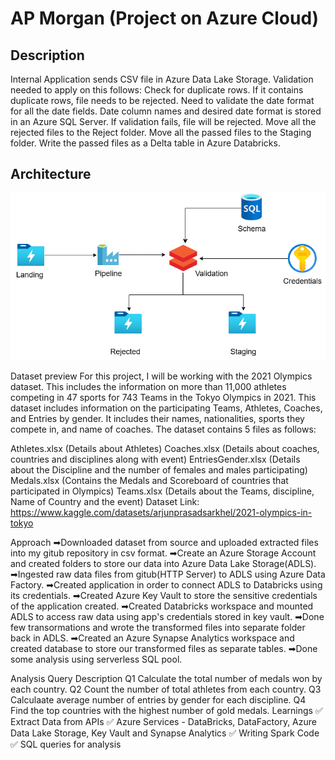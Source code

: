 # AP Morgan (Project on Azure Cloud)
## Description

Internal Application sends CSV file in Azure Data Lake Storage.
Validation needed to apply on this follows:
Check for duplicate rows. If it contains duplicate rows, file needs to be rejected.
Need to validate the date format for all the date fields. Date column names and desired date format is stored in an Azure SQL Server. If validation fails, file will be rejected.
Move all the rejected files to the Reject folder.
Move all the passed files to the Staging folder.
Write the passed files as a Delta table in Azure Databricks.

## Architecture
![Alt text](Architecture.png)

Dataset preview
For this project, I will be working with the 2021 Olympics dataset. This includes the information on more than 11,000 athletes competing in 47 sports for 743 Teams in the Tokyo Olympics in 2021. This dataset includes information on the participating Teams, Athletes, Coaches, and Entries by gender. It includes their names, nationalities, sports they compete in, and name of coaches.
The dataset contains 5 files as follows:

Athletes.xlsx (Details about Athletes)
Coaches.xlsx (Details about coaches, countries and disciplines along with event)
EntriesGender.xlsx (Details about the Discipline and the number of females and males participating)
Medals.xlsx (Contains the Medals and Scoreboard of countries that participated in Olympics)
Teams.xlsx (Details about the Teams, discipline, Name of Country and the event)
Dataset Link: https://www.kaggle.com/datasets/arjunprasadsarkhel/2021-olympics-in-tokyo

Approach
➡Downloaded dataset from source and uploaded extracted files into my gitub repository in csv format.
➡Create an Azure Storage Account and created folders to store our data into Azure Data Lake Storage(ADLS).
➡Ingested raw data files from gitub(HTTP Server) to ADLS using Azure Data Factory.
➡Created application in order to connect ADLS to Databricks using its credentials.
➡Created Azure Key Vault to store the sensitive credentials of the application created.
➡Created Databricks workspace and mounted ADLS to access raw data using app's credentials stored in key vault.
➡Done few transormations and wrote the transformed files into separate folder back in ADLS.
➡Created an Azure Synapse Analytics workspace and created database to store our transformed files as separate tables.
➡Done some analysis using serverless SQL pool.

Analysis
Query	Description
Q1	Calculate the total number of medals won by each country.
Q2	Count the number of total athletes from each country.
Q3	Calculaate average number of entries by gender for each discipline.
Q4	Find the top countries with the highest number of gold medals.
Learnings
✅ Extract Data from APIs
✅ Azure Services - DataBricks, DataFactory, Azure Data Lake Storage, Key Vault and Synapse Analytics
✅ Writing Spark Code
✅ SQL queries for analysis

